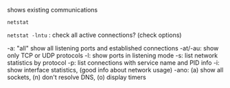 shows existing communications

`netstat`

`netstat -lntu` : check all active connections? (check options)

-a: 
"all" show all listening ports and established connections
-at/-au: 
show only TCP or UDP protocols
-l: 
show ports in listening mode
-s: 
list network statistics by protocol
-p:
list connections with service name and PID info
-i: 
show interface statistics, (good info about network usage)
-ano: 
(a) show all sockets, (n) don't resolve DNS, (o) display timers
